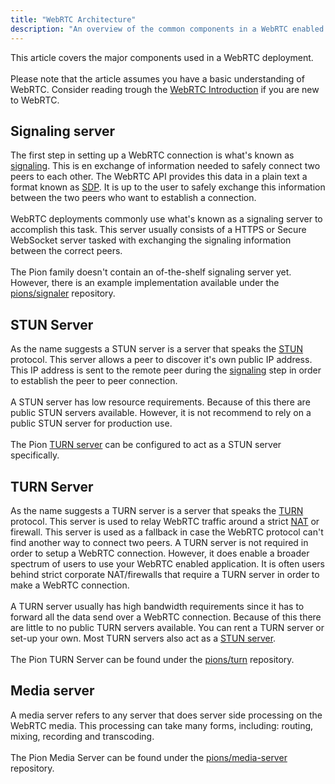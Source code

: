 ```yaml
---
title: "WebRTC Architecture"
description: "An overview of the common components in a WebRTC enabled deployment."
---
```

This article covers the major components used in a WebRTC deployment.
<br><br>
Please note that the article assumes you have a basic understanding of WebRTC. Consider reading trough the [WebRTC Introduction](../webrtc-intro/) if you are new to WebRTC.

## Signaling server
The first step in setting up a WebRTC connection is what's known as [signaling](../webrtc-intro#signaling). This is en exchange of information needed to safely connect two peers to each other. The WebRTC API provides this data in a plain text a format known as [SDP](../sdp-overview/). It is up to the user to safely exchange this information between the two peers who want to establish a connection.
<br><br>
WebRTC deployments commonly use what's known as a signaling server to accomplish this task. This server usually consists of a HTTPS or Secure WebSocket server tasked with exchanging the signaling information between the correct peers.
<br><br>
The Pion family doesn't contain an of-the-shelf signaling server yet. However, there is an example implementation available under the [pions/signaler](https://github.com/pions/signaler) repository.

## STUN Server
As the name suggests a STUN server is a server that speaks the [STUN](../stun-overview/) protocol. This server allows a peer to discover it's own public IP address. This IP address is sent to the remote peer during the [signaling](../webrtc-intro#signaling) step in order to establish the peer to peer connection.
<br><br>
A STUN server has low resource requirements. Because of this there are public STUN servers available. However, it is not recommend to rely on a public STUN server for production use.
<br><br>
The Pion [TURN server](#turn-server) can be configured to act as a STUN server specifically.

## TURN Server
As the name suggests a TURN server is a server that speaks the [TURN](../turn-overview/) protocol. This server is used to relay WebRTC traffic around a strict [NAT](../webrtc-intro#network-address-translation) or firewall. This server is used as a fallback in case the WebRTC protocol can't find another way to connect two peers. A TURN server is not required in order to setup a WebRTC connection. However, it does enable a broader spectrum of users to use your WebRTC enabled application. It is often users behind strict corporate NAT/firewalls that require a TURN server in order to make a WebRTC connection.
<br><br>
A TURN server usually has high bandwidth requirements since it has to forward all the data send over a WebRTC connection. Because of this there are little to no public TURN servers available. You can rent a TURN server or set-up your own. Most TURN servers also act as a [STUN server](#stun-server).
<br><br>
The Pion TURN Server can be found under the [pions/turn](https://github.com/pions/turn) repository.

## Media server
A media server refers to any server that does server side processing on the WebRTC media. This processing can take many forms, including: routing, mixing, recording and transcoding.
<br><br>
The Pion Media Server can be found under the [pions/media-server](https://github.com/pions/media-server) repository.
